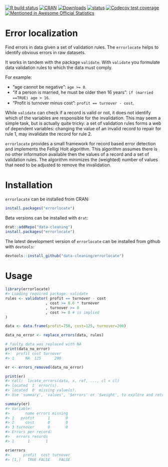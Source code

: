 
<!-- README.md is generated from README.Rmd. Please edit that file -->

[![R build
status](https://github.com/data-cleaning/errorlocate/workflows/R-CMD-check/badge.svg)](https://github.com/data-cleaning/errorlocate/actions)
[![CRAN](http://www.r-pkg.org/badges/version/errorlocate)](https://CRAN.R-project.org/package=errorlocate)
[![Downloads](http://cranlogs.r-pkg.org/badges/errorlocate)](http://www.r-pkg.org/pkg/errorlocate)
[![status](https://tinyverse.netlify.com/badge/errorlocate)](https://CRAN.R-project.org/package=errorlocate)
[![Codecov test
coverage](https://codecov.io/gh/data-cleaning/errorlocate/branch/master/graph/badge.svg)](https://codecov.io/gh/data-cleaning/errorlocate?branch=master)
[![Mentioned in Awesome Official
Statistics](https://awesome.re/mentioned-badge.svg)](http://www.awesomeofficialstatistics.org)

# Error localization

Find errors in data given a set of validation rules. The `errorlocate`
helps to identify obvious errors in raw datasets.

It works in tandem with the package `validate`. With `validate` you
formulate data validation rules to which the data must comply.

For example:

-   “age cannot be negative”: `age >= 0`.
-   “if a person is married, he must be older then 16 years”:
    `if (married ==TRUE) age > 16`.
-   “Profit is turnover minus cost”: `profit == turnover - cost`.

While `validate` can check if a record is valid or not, it does not
identify which of the variables are responsible for the invalidation.
This may seem a simple task, but is actually quite tricky: a set of
validation rules forms a web of dependent variables: changing the value
of an invalid record to repair for rule 1, may invalidate the record for
rule 2.

`errorlocate` provides a small framework for record based error
detection and implements the Felligi Holt algorithm. This algorithm
assumes there is no other information available then the values of a
record and a set of validation rules. The algorithm minimizes the
(weighted) number of values that need to be adjusted to remove the
invalidation.

# Installation

`errorlocate` can be installed from CRAN:

``` r
install.packages("errorlocate")
```

Beta versions can be installed with `drat`:

``` r
drat::addRepo("data-cleaning")
install.packages("errorlocate")
```

The latest development version of `errorlocate` can be installed from
github with `devtools`:

``` r
devtools::install_github("data-cleaning/errorlocate")
```

# Usage

``` r
library(errorlocate)
#> Loading required package: validate
rules <- validator( profit == turnover - cost
                  , cost >= 0.6 * turnover
                  , turnover >= 0
                  , cost >= 0 # is implied
)

data <- data.frame(profit=750, cost=125, turnover=200)

data_no_error <- replace_errors(data, rules)

# faulty data was replaced with NA
print(data_no_error)
#>   profit cost turnover
#> 1     NA  125      200

er <- errors_removed(data_no_error)

print(er)
#> call:  locate_errors(data, x, ref, ..., cl = cl) 
#> located  1  error(s).
#> located  0  missing value(s).
#> Use 'summary', 'values', '$errors' or '$weight', to explore and retrieve the errors.

summary(er)
#> Variable:
#>       name errors missing
#> 1   profit      1       0
#> 2     cost      0       0
#> 3 turnover      0       0
#> Errors per record:
#>   errors records
#> 1      1       1

er$errors
#>      profit  cost turnover
#> [1,]   TRUE FALSE    FALSE
```
